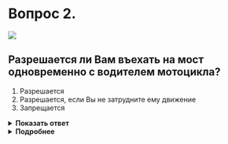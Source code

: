 # Вопрос 2.

![](https://s.drom.ru/i24227/pdd/tickets/2016/1542609064.jpg)

## Разрешается ли Вам въехать на мост одновременно с водителем мотоцикла?

1. Разрешается
2. Разрешается, если Вы не затрудните ему движение
3. Запрещается

<details>
<summary><b>Показать ответ</b></summary>
Правильный ответ: 2
</details>
<details>
<summary><b>Подробнее</b></summary>
Данный знак (2.6) запрещает выезд на узкий участок дороги только в том случае, если это затруднит встречное движение.
(«Дорожные знаки»)
</details>